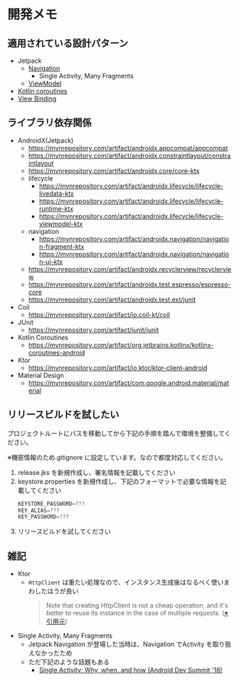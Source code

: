 # 開発メモ
## 適用されている設計パターン
* Jetpack
    * [Navigation](https://developer.android.com/guide/navigation)
        * Single Activity, Many Fragments
    * [ViewModel](https://developer.android.com/topic/libraries/architecture/viewmodel)
* [Kotlin coroutines](https://developer.android.com/kotlin/coroutines)
* [View Binding](https://developer.android.com/topic/libraries/view-binding)



## ライブラリ依存関係
* AndroidX(Jetpack)
    * https://mvnrepository.com/artifact/androidx.appcompat/appcompat
    * https://mvnrepository.com/artifact/androidx.constraintlayout/constraintlayout
    * https://mvnrepository.com/artifact/androidx.core/core-ktx
    * lifecycle
        * https://mvnrepository.com/artifact/androidx.lifecycle/lifecycle-livedata-ktx
        * https://mvnrepository.com/artifact/androidx.lifecycle/lifecycle-runtime-ktx
        * https://mvnrepository.com/artifact/androidx.lifecycle/lifecycle-viewmodel-ktx
    * navigation
        * https://mvnrepository.com/artifact/androidx.navigation/navigation-fragment-ktx
        * https://mvnrepository.com/artifact/androidx.navigation/navigation-ui-ktx
    * https://mvnrepository.com/artifact/androidx.recyclerview/recyclerview
    * https://mvnrepository.com/artifact/androidx.test.espresso/espresso-core
    * https://mvnrepository.com/artifact/androidx.test.ext/junit
* Coil
    * https://mvnrepository.com/artifact/io.coil-kt/coil
* JUnit
    * https://mvnrepository.com/artifact/junit/junit
* Kotlin Coroutines
    * https://mvnrepository.com/artifact/org.jetbrains.kotlinx/kotlinx-coroutines-android
* Ktor
    * https://mvnrepository.com/artifact/io.ktor/ktor-client-android
* Material Design
    * https://mvnrepository.com/artifact/com.google.android.material/material



## リリースビルドを試したい
プロジェクトルートにパスを移動してから下記の手順を踏んで環境を整備してください。

※機密情報のため.gitignore に設定しています。なので都度対応してください。

1. release.jks を新規作成し、署名情報を記載してください
1. keystore.properties を新規作成し、下記のフォーマットで必要な情報を記載してください
    ``` gradle
    KEYSTORE_PASSWORD=???
    KEY_ALIAS=???
    KEY_PASSWORD=???
    ```
1. リリースビルドを試してください



## 雑記
* Ktor
    * `HttpClient` は重たい処理なので、インスタンス生成後はなるべく使いまわしたほうが良い
        > Note that creating HttpClient is not a cheap operation, and it's better to reuse its instance in the case of multiple requests. ([※引用元](https://ktor.io/docs/create-client.html#close-client))
* Single Activity, Many Fragments
    * Jetpack Navigation が登場した当時は、Navigation でActivity を取り扱えなかったため
    * ただ下記のような話題もある
        * [Single Activity: Why, when, and how (Android Dev Summit '18)](https://www.youtube.com/watch?v=2k8x8V77CrU)
